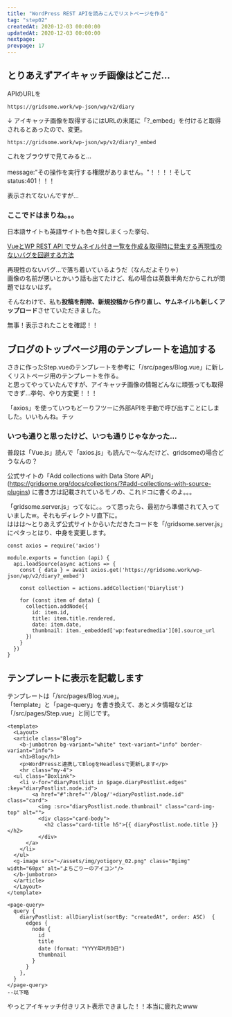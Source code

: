 ```yaml
---
title: "WordPress REST APIを読みこんでリストページを作る"
tag: "step02"
createdAt: 2020-12-03 00:00:00
updatedAt: 2020-12-03 00:00:00
nextpage: 
prevpage: 17
---
```



## とりあえずアイキャッチ画像はどこだ…

APIのURLを

    https://gridsome.work/wp-json/wp/v2/diary

↓ アイキャッチ画像を取得するにはURLの末尾に「?_embed」を付けると取得されるとあったので、変更。

    https://gridsome.work/wp-json/wp/v2/diary?_embed

これをブラウザで見てみると…  
<g-image src="~/assets/img/step/018/01.png" class="img-thumbnail mb-5" alt="エラーの表示"/>  
message:"その操作を実行する権限がありません。"！！！！そしてstatus:401！！！

表示されてないんですが…

### ここでドはまりね。。。

日本語サイトも英語サイトも色々探しまくった挙句、

[VueとWP REST API でサムネイル付き一覧を作成＆取得時に発生する再現性のないバグを回避する方法](https://qiita.com/joh_luck/items/aeb0d897a0a04fe4d153)

再現性のないバグ…で落ち着いているようだ（なんだよそりゃ）  
画像の名前が悪いとかいう話も出てたけど、私の場合は英数半角だからこれが問題ではないはず。

そんなわけで、私も**投稿を削除、新規投稿から作り直し、サムネイルも新しくアップロード**させていただきました。

無事！表示されたことを確認！！

## ブログのトップページ用のテンプレートを追加する

さきに作ったStep.vueのテンプレートを参考に「/src/pages/Blog.vue」に新しくリストページ用のテンプレートを作る。  
と思ってやっていたんですが、アイキャッチ画像の情報どんなに頑張っても取得できず…挙句、やり方変更！！！

「axios」を使っていつもどーりフツーに外部APIを手動で呼び出すことにしました。いいもんね。チッ

### いつも通りと思ったけど、いつも通りじゃなかった…

普段は「Vue.js」読んで「axios.js」も読んで～なんだけど、gridsomeの場合どうなんの？

公式サイトの「Add collections with Data Store API」(https://gridsome.org/docs/collections/?#add-collections-with-source-plugins) に書き方は記載されているモノの、これドコに書くのよ。。。

「gridsome.server.js」ってなに。。って思ったら、最初から準備されて入っていましたw。それもディレクトリ直下に。  
ははは～とりあえず公式サイトからいただきたコードを「/gridsome.server.js」にペタっとはり、中身を変更します。

    const axios = require('axios')

    module.exports = function (api) {
      api.loadSource(async actions => {
        const { data } = await axios.get('https://gridsome.work/wp-json/wp/v2/diary?_embed')

        const collection = actions.addCollection('Diarylist')

        for (const item of data) {
          collection.addNode({
            id: item.id,
            title: item.title.rendered,
            date: item.date,
            thumbnail: item._embedded['wp:featuredmedia'][0].source_url
          })
        }
      })
    }

## テンプレートに表示を記載します

テンプレートは「/src/pages/Blog.vue」。  
「template」と「page-query」を書き換えて、あとメタ情報などは「/src/pages/Step.vue」と同じです。

    <template>
      <Layout>
      <article class="Blog">
        <b-jumbotron bg-variant="white" text-variant="info" border-variant="info">
        <h1>Blog</h1>
        <p>WordPressと連携してBlogをHeadlessで更新します</p>
        <hr class="my-4">
      <ul class="Boxlink">
        <li v-for="diaryPostlist in $page.diaryPostlist.edges" :key="diaryPostlist.node.id">
            <a href="#":href="'/blog/'+diaryPostlist.node.id" class="card">
              <img :src="diaryPostlist.node.thumbnail" class="card-img-top" alt="">
              <div class="card-body">
                <h2 class="card-title h5">{{ diaryPostlist.node.title }}</h2>
              </div>
          </a>
        </li>
      </ul>
      <g-image src="~/assets/img/yotigory_02.png" class="Bgimg" width="60px" alt="よちごりーのアイコン"/>
      </b-jumbotron>
      </article>
      </Layout>
    </template>

    <page-query>
      query {
        diaryPostlist: allDiarylist(sortBy: "createdAt", order: ASC)  {
          edges {
            node {
              id
              title
              date (format: "YYYY年M月D日")
              thumbnail
            }
          }
        },
      }
    </page-query>
    --以下略

やっとアイキャッチ付きリスト表示できました！！本当に疲れたwww
